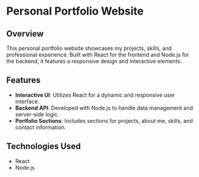 # Personal Portfolio Website

## Overview
This personal portfolio website showcases my projects, skills, and professional experience. Built with React for the frontend and Node.js for the backend, it features a responsive design and interactive elements.

## Features
- **Interactive UI**: Utilizes React for a dynamic and responsive user interface.
- **Backend API**: Developed with Node.js to handle data management and server-side logic.
- **Portfolio Sections**: Includes sections for projects, about me, skills, and contact information.

## Technologies Used
- React
- Node.js
